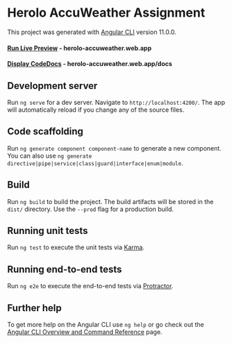# Herolo AccuWeather Assignment

This project was generated with [Angular CLI](https://github.com/angular/angular-cli) version 11.0.0.

#### [Run Live Preview](https://herolo-accuweather.web.app) - herolo-accuweather.web.app

#### [Display CodeDocs](https://herolo-accuweather.web.app/docs/overview.html) - herolo-accuweather.web.app/docs

## Development server

Run `ng serve` for a dev server. Navigate to `http://localhost:4200/`. The app will automatically reload if you change any of the source files.

## Code scaffolding

Run `ng generate component component-name` to generate a new component. You can also use `ng generate directive|pipe|service|class|guard|interface|enum|module`.

## Build

Run `ng build` to build the project. The build artifacts will be stored in the `dist/` directory. Use the `--prod` flag for a production build.

## Running unit tests

Run `ng test` to execute the unit tests via [Karma](https://karma-runner.github.io).

## Running end-to-end tests

Run `ng e2e` to execute the end-to-end tests via [Protractor](http://www.protractortest.org/).

## Further help

To get more help on the Angular CLI use `ng help` or go check out the [Angular CLI Overview and Command Reference](https://angular.io/cli) page.
